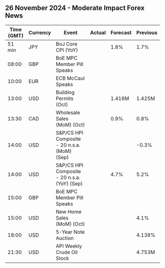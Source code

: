 ## 26 November 2024 - Moderate Impact Forex News

| Time (GMT) | Currency | Event | Actual | Forecast | Previous |
|------|----------|-------|--------|----------|----------|
| 51 min | JPY | BoJ Core CPI (YoY) |  | 1.8% | 1.7% |
| 08:00 | GBP | BoE MPC Member Pill Speaks |  |  |  |
| 10:00 | EUR | ECB McCaul Speaks |  |  |  |
| 13:00 | USD | Building Permits (Oct) |  | 1.416M | 1.425M |
| 13:30 | CAD | Wholesale Sales (MoM) (Oct) |  | 0.9% | 0.8% |
| 14:00 | USD | S&P/CS HPI Composite - 20 n.s.a. (MoM) (Sep) |  |  | -0.3% |
| 14:00 | USD | S&P/CS HPI Composite - 20 n.s.a. (YoY) (Sep) |  | 4.7% | 5.2% |
| 15:00 | GBP | BoE MPC Member Pill Speaks |  |  |  |
| 15:00 | USD | New Home Sales (MoM) (Oct) |  |  | 4.1% |
| 18:00 | USD | 5-Year Note Auction |  |  | 4.138% |
| 21:30 | USD | API Weekly Crude Oil Stock |  |  | 4.753M |
